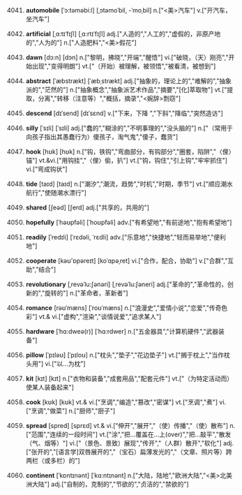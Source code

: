 4041. **automobile**
[ˈɔ:təməbi:l]  [ˌɔtəmoˈbil, -ˈmoˌbil]
n.["<美>汽车"]  v.["开汽车，坐汽车"]  

4042. **artificial**
[ˌɑ:tɪˈfɪʃl]  [ˌɑ:rtɪˈfɪʃl]
adj.["人造的","人工的","虚假的，非原产地的","人为的"]  n.["人造肥料","<美>假花"]  

4043. **dawn**
[dɔ:n]  [dɔn]
n.["黎明，拂晓","开端","醒悟"]  vi.["破晓，（天）刚亮","开始出现","变得明朗"]  vt.["（开始）被理解，被领悟","被看清，被想到"]  

4044. **abstract**
[ˈæbstrækt]  [ˈæbˌstrækt]
adj.["抽象的，理论上的","难解的","抽象派的","茫然的"]  n.["抽象概念","抽象派艺术作品","摘要","[化]萃取物"]  vt.["提取，分离","转移（注意等）","概括，摘录","<婉辞>剽窃"]  

4045. **descend**
[dɪˈsend]  [dɪˈsɛnd]
v.["下来，下降 ","下斜","降临","突然造访"]  

4046. **silly**
[ˈsɪli]  [ˈsɪli]
adj.["蠢的","糊涂的","不明事理的","没头脑的"]  n.["（常用于向孩子指出其愚蠢行为）傻孩子，淘气鬼","傻子，蠢货"]  

4047. **hook**
[hʊk]  [hʊk]
n.["钩，铁钩","弯曲部分，有钩部分","圈套，陷阱","〈俚〉锚"]  vt.&vi.["用钩挂","〈俚〉偷，扒"]  vt.["钩，钩住","引上钩","牢牢抓住"]  vi.["弯成钩状"]  

4048. **tide**
[taɪd]  [taɪd]
n.["潮汐","潮流，趋势","时机","时期，季节"]  vt.["顺应潮水航行","使随潮水漂行"]  

4049. **shared**
[ʃeəd]  [ʃerd]
adj.["共享的，共用的"]  

4050. **hopefully**
[ˈhəʊpfəli]  [ˈhoʊpfəli]
adv.["有希望地","有前途地","抱有希望地"]  

4051. **readily**
[ˈredɪli]  [ˈrɛdəli, ˈrɛdli]
adv.["乐意地","快捷地","轻而易举地","便利地"]  

4052. **cooperate**
[kəʊ'ɒpəreɪt]  [koˈɑpəˌret]
vi.["合作，配合，协助"]  v.["合群","互助","结合"]  

4053. **revolutionary**
[ˌrevəˈlu:ʃənəri]  [ˌrevəˈlu:ʃəneri]
adj.["革命的","革命性的，创新的","旋转的"]  n.["革命者，革新者"]  

4054. **romance**
[rəʊˈmæns]  [ˈroʊˈmæns]
n.["浪漫史","爱情小说","恋爱","传奇色彩"]  vt.& vi.["虚构","渲染","谈情说爱","追求某人"]  

4055. **hardware**
[ˈhɑ:dweə(r)]  [ˈhɑ:rdwer]
n.["五金器具","计算机硬件","武器装备"]  

4056. **pillow**
[ˈpɪləʊ]  [ˈpɪloʊ]
n.["枕头","垫子","花边垫子"]  vt.["搁于枕上","当作枕头用"]  vi.["以…为枕"]  

4057. **kit**
[kɪt]  [kɪt]
n.["衣物和装备","成套用品","配套元件"]  vt.["（为特定活动而）使某人装备起来"]  

4058. **cook**
[kʊk]  [kʊk]
vt.& vi.["烹调","编造","篡改","密谋"]  vt.["烹调","煮"]  vi.["烹调","做菜"]  n.["厨师","厨子"]  

4059. **spread**
[spred]  [sprɛd]
vt.& vi.["伸开","展开","（使）传播","（使）散布"]  n.["范围","连续的一段时间"]  vt.["涂","把…覆盖在…上(over)","把…敲平","散发（气、烟等）"]  vi.["（景色、景致）展现","传开","（人群）散开","软化"]  adj.["张开的","[语言学]双唇展开的","（宝石）扁薄发光的","（文章、照片等）跨两栏（或多栏）的"]  

4060. **continent**
[ˈkɒntɪnənt]  [ˈkɑ:ntɪnənt]
n.["大陆，陆地","欧洲大陆","<美>北美洲大陆"]  adj.["自制的，克制的","节欲的","贞洁的","禁欲的"]  

